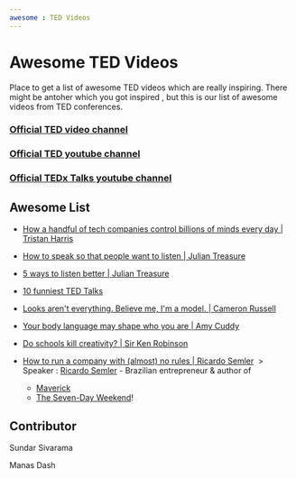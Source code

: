 ```yaml
---
awesome : TED Videos
---
```


# Awesome TED Videos
Place to get a list of awesome TED videos which are really inspiring. There might be antoher which you got inspired , but this is our list of awesome videos from TED conferences.


### [Official TED video channel](https://www.ted.com/)

### [Official TED youtube channel](https://www.youtube.com/channel/UCAuUUnT6oDeKwE6v1NGQxug)

### [Official TEDx Talks youtube channel](https://www.youtube.com/channel/UCsT0YIqwnpJCM-mx7-gSA4Q)


## Awesome List


* [How a handful of tech companies control billions of minds every day | Tristan Harris](https://youtu.be/C74amJRp730)

* [How to speak so that people want to listen | Julian Treasure](https://www.youtube.com/watch?v=eIho2S0ZahI&vl=en)

* [5 ways to listen better | Julian Treasure](https://www.youtube.com/watch?v=cSohjlYQI2A)

* [10 funniest TED Talks](https://www.youtube.com/playlist?list=PL0nKakcqb4tRMwpoDZOEVyt_p-QZrKIpC)

* [Looks aren't everything. Believe me, I'm a model. | Cameron Russell](https://www.youtube.com/watch?v=KM4Xe6Dlp0Y)

* [Your body language may shape who you are | Amy Cuddy](https://www.youtube.com/watch?v=Ks-_Mh1QhMc)

* [Do schools kill creativity? | Sir Ken Robinson](https://www.youtube.com/watch?v=iG9CE55wbtY)

* [How to run a company with (almost) no rules | Ricardo Semler](https://www.ted.com/talks/ricardo_semler_how_to_run_a_company_with_almost_no_rules)
  > Speaker : [Ricardo Semler](https://en.wikipedia.org/wiki/Ricardo_Semler) - Brazilian entrepreneur & author of
  * [Maverick](https://en.wikipedia.org/wiki/Maverick_(book))
  * [The Seven-Day Weekend](https://en.wikipedia.org/wiki/The_Seven-Day_Weekend_(book))!


## Contributor

Sundar Sivarama

Manas Dash
